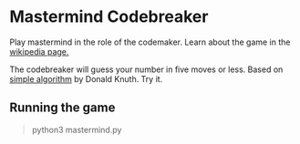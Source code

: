 Mastermind Codebreaker
======================

Play mastermind in the role of the codemaker. Learn about the game in the [wikipedia page.](https://en.wikipedia.org/wiki/Mastermind_(board_game))

The codebreaker will guess your number in five moves or less. Based on [simple algorithm](https://www.cs.uni.edu/~wallingf/teaching/cs3530/resources/knuth-mastermind.pdf) by Donald Knuth. Try it.

## Running the game

> python3 mastermind.py